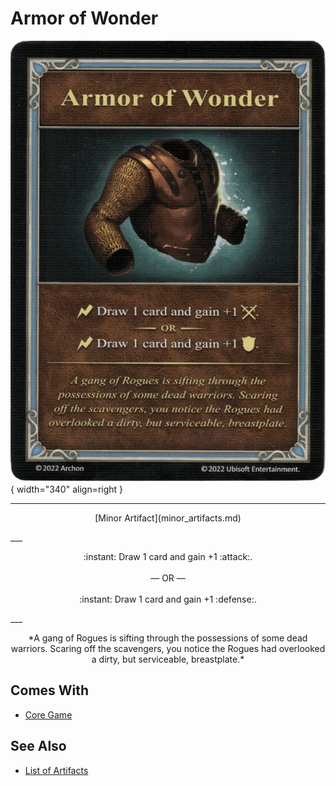 # Armor of Wonder

![Armor of Wonder](../assets/artifacts_minor-armor_of_wonder.webp){ width="340" align=right }
___
<p style="text-align: center;" markdown>[Minor Artifact](minor_artifacts.md)</p>
___
<p style="text-align: center;" markdown>:instant: Draw 1 card and gain +1 :attack:.<br><br>— OR —<br><br>:instant: Draw 1 card and gain +1 :defense:.</p>
___
<p style="text-align: center;" markdown>*A gang of Rogues is sifting through the possessions of some dead warriors. Scaring off the scavengers, you notice the Rogues had overlooked a dirty, but serviceable, breastplate.*</p>


## Comes With

- [Core Game](../content.md)


## See Also


- [List of Artifacts](index.md)
